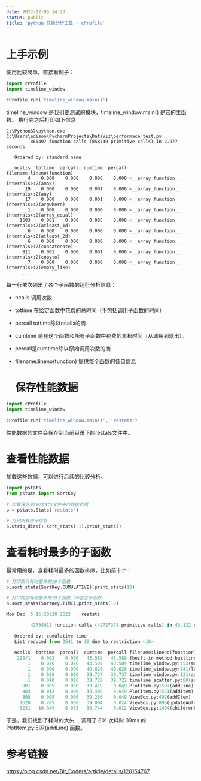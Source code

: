 ```yaml
---
date: 2022-12-05 14:23
status: public
title: 'python 性能分析工具 - cProfile'
---
```


# 上手示例

使用比较简单，直接看例子：

```python
import cProfile
import timeline_window

cProfile.run('timeline_window.main()')
```

timeline_window 是我们要测试的模块，timeline_window.main() 是它的主函数。
执行完之后打印如下信息

```shell
C:\Python37\python.exe C:\Users\edison\PycharmProjects\DataViz\performace_test.py 
         865497 function calls (858749 primitive calls) in 2.977 seconds

   Ordered by: standard name

   ncalls  tottime  percall  cumtime  percall filename:lineno(function)
        4    0.000    0.000    0.000    0.000 <__array_function__ internals>:2(amax)
       19    0.000    0.000    0.001    0.000 <__array_function__ internals>:2(any)
       17    0.000    0.000    0.001    0.000 <__array_function__ internals>:2(argwhere)
        1    0.000    0.000    0.000    0.000 <__array_function__ internals>:2(array_equal)
     1603    0.001    0.000    0.005    0.000 <__array_function__ internals>:2(atleast_1d)
        6    0.000    0.000    0.000    0.000 <__array_function__ internals>:2(atleast_2d)
        6    0.000    0.000    0.000    0.000 <__array_function__ internals>:2(concatenate)
      811    0.001    0.000    0.001    0.000 <__array_function__ internals>:2(copyto)
        7    0.000    0.000    0.000    0.000 <__array_function__ internals>:2(empty_like)
      ...
```

每一行依次列出了各个子函数的运行分析信息：

- ncalls 调用次数

- tottime 在给定函数中花费的总时间（不包括调用子函数的时间）

- percall tottime除以ncalls的商

- cumtime 是在这个函数和所有子函数中花费的累积时间（从调用到退出）。

- percall是cumtime除以原始调用次数的商

- filename:lineno(function) 提供每个函数的各自信息
  
  # 保存性能数据

```python
import cProfile
import timeline_window

cProfile.run('timeline_window.main()', 'restats')
```

性能数据的文件会保存到当前目录下的restats文件中。

# 查看性能数据

加载这些数据，可以进行后续的比较分析。

```python
import pstats
from pstats import SortKey

# 加载保存到restats文件中的性能数据
p = pstats.Stats('restats')

# 打印所有统计信息
p.strip_dirs().sort_stats(-1).print_stats()
```

# 查看耗时最多的子函数

最常用的是，查看耗时最多的函数排序，比如前十个：

```python
# 打印累计耗时最多的10个函数
p.sort_stats(SortKey.CUMULATIVE).print_stats(10)

# 打印内部耗时最多的10个函数（不包含子函数）
p.sort_stats(SortKey.TIME).print_stats(10)
```

```python
Mon Dec  5 16:20:20 2022    restats

         42734012 function calls (42727371 primitive calls) in 43.122 seconds

   Ordered by: cumulative time
   List reduced from 2541 to 10 due to restriction <10>

   ncalls  tottime  percall  cumtime  percall filename:lineno(function)
    290/1    0.002    0.000   43.589   43.589 {built-in method builtins.exec}
        1    0.026    0.026   43.589   43.589 timeline_window.py:153(main)
        1    0.000    0.000   40.626   40.626 timeline_window.py:141(load_events_from_file)
        1    0.000    0.000   39.737   39.737 timeline_window.py:131(add_timestamps_scatter)
        1    0.010    0.010   39.722   39.722 timeline_scatter.py:80(set_events)
      801    0.005    0.000   39.419    0.049 PlotItem.py:597(addLine)
      803    0.012    0.000   39.309    0.049 PlotItem.py:521(addItem)
      808    0.008    0.000   39.286    0.049 ViewBox.py:402(addItem)
     1628    0.205    0.000   39.004    0.024 ViewBox.py:896(updateAutoRange)
     3231   10.849    0.003   38.744    0.012 ViewBox.py:1404(childrenBounds)
```

于是，我们找到了耗时的大头：      调用了 801 次耗时 39ms 的 PlotItem.py:597(addLine) 函数。

# 参考链接

https://blog.csdn.net/Bit_Coders/article/details/120154767